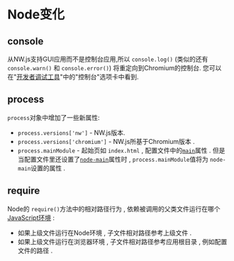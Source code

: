 # Node变化

## console

从NW.js支持GUI应用而不是控制台应用,所以  `console.log()` (类似的还有 `console.warn()` 和 `console.error()`) 将重定向到Chromium的控制台. 您可以在"[开发者调试工具](../For-Users/Debugging-with-DevTools.md)"中的"控制台"选项卡中看到.

## process

`process`对象中增加了一些新属性:

* `process.versions['nw']` - NW.js版本.
* `process.versions['chromium']`  - NW.js所基于Chromium版本 .
* `process.mainModule`  - 起始页如 `index.html` , 配置文件中的[`main`](Manifest-Format.md#main)属性 . 但是当配置文件里还设置了[`node-main`](Manifest-Format.md#node-main)属性时 , `process.mainModule`值将为 `node-main`设置的属性 . 

## require

Node的 `require()`方法中的相对路径行为 , 依赖被调用的父类文件运行在哪个[JavaScript环境](../For-Users/Advanced/JavaScript-Contexts-in-NW.js.md) :  

* 如果上级文件运行在Node环境 , 子文件相对路径参考上级文件 . 
* 如果上级文件运行在浏览器环境 , 子文件相对路径参考应用根目录 , 例如配置文件的路径 . 
